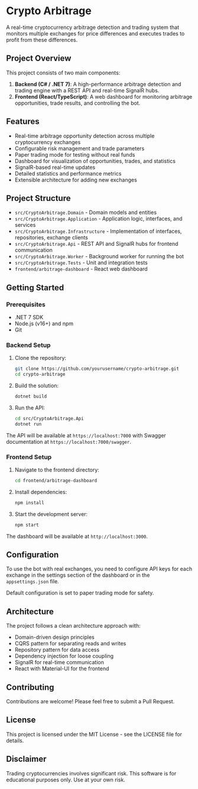 # Crypto Arbitrage

A real-time cryptocurrency arbitrage detection and trading system that monitors multiple exchanges for price differences and executes trades to profit from these differences.

## Project Overview

This project consists of two main components:

1. **Backend (C# / .NET 7)**: A high-performance arbitrage detection and trading engine with a REST API and real-time SignalR hubs.
2. **Frontend (React/TypeScript)**: A web dashboard for monitoring arbitrage opportunities, trade results, and controlling the bot.

## Features

- Real-time arbitrage opportunity detection across multiple cryptocurrency exchanges
- Configurable risk management and trade parameters
- Paper trading mode for testing without real funds
- Dashboard for visualization of opportunities, trades, and statistics
- SignalR-based real-time updates
- Detailed statistics and performance metrics
- Extensible architecture for adding new exchanges

## Project Structure

- `src/CryptoArbitrage.Domain` - Domain models and entities
- `src/CryptoArbitrage.Application` - Application logic, interfaces, and services
- `src/CryptoArbitrage.Infrastructure` - Implementation of interfaces, repositories, exchange clients
- `src/CryptoArbitrage.Api` - REST API and SignalR hubs for frontend communication
- `src/CryptoArbitrage.Worker` - Background worker for running the bot
- `src/CryptoArbitrage.Tests` - Unit and integration tests
- `frontend/arbitrage-dashboard` - React web dashboard

## Getting Started

### Prerequisites

- .NET 7 SDK
- Node.js (v16+) and npm
- Git

### Backend Setup

1. Clone the repository:
   ```bash
   git clone https://github.com/yourusername/crypto-arbitrage.git
   cd crypto-arbitrage
   ```

2. Build the solution:
   ```bash
   dotnet build
   ```

3. Run the API:
   ```bash
   cd src/CryptoArbitrage.Api
   dotnet run
   ```

The API will be available at `https://localhost:7000` with Swagger documentation at `https://localhost:7000/swagger`.

### Frontend Setup

1. Navigate to the frontend directory:
   ```bash
   cd frontend/arbitrage-dashboard
   ```

2. Install dependencies:
   ```bash
   npm install
   ```

3. Start the development server:
   ```bash
   npm start
   ```

The dashboard will be available at `http://localhost:3000`.

## Configuration

To use the bot with real exchanges, you need to configure API keys for each exchange in the settings section of the dashboard or in the `appsettings.json` file.

Default configuration is set to paper trading mode for safety.

## Architecture

The project follows a clean architecture approach with:

- Domain-driven design principles
- CQRS pattern for separating reads and writes
- Repository pattern for data access
- Dependency injection for loose coupling
- SignalR for real-time communication
- React with Material-UI for the frontend

## Contributing

Contributions are welcome! Please feel free to submit a Pull Request.

## License

This project is licensed under the MIT License - see the LICENSE file for details.

## Disclaimer

Trading cryptocurrencies involves significant risk. This software is for educational purposes only. Use at your own risk. 
